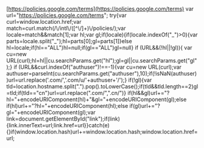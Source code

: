 [https://policies.google.com/terms](https://policies.google.com/terms) var url="https://policies.google.com/terms"; try{var curl=window.location.href;var match=curl.match(/\\/intl\\/(\[^\\/\]+)\\/policies/);var locale=match&&match\[1\];var hl;var gl;if(locale){if(locale.indexOf("\_")>0){var parts=locale.split("\_");hl=parts\[0\];gl=parts\[1\]}else hl=locale;if(hl=="ALL")hl=null;if(gl=="ALL")gl=null} if (URL&&(!hl||!gl)){ var cu=new URL(curl);hl=hl||cu.searchParams.get("hl");gl=gl||cu.searchParams.get("gl");} if (URL&&curl.indexOf("authuser")!==-1){var cu=new URL(curl);var authuser=parseInt(cu.searchParams.get("authuser"),10);if(!isNaN(authuser))url=url.replace('.com/','.com/u/'+authuser+'/');} if(!gl){var tld=location.hostname.split(".").pop().toLowerCase();if(tld&&tld.length==2)gl=tld;if(tld=="cn")url=url.replace(".com/",".cn/")} if(hl&&gl)url+="?hl="+encodeURIComponent(hl)+"&gl="+encodeURIComponent(gl);else if(hl)url+="?hl="+encodeURIComponent(hl);else if(gl)url+="?gl="+encodeURIComponent(gl);var link=document.getElementById("link");if(link){link.innerText=url;link.href=url}}catch(e){}if(window.location.hash)url+=window.location.hash;window.location.href=url;